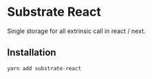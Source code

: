 # Substrate React

Single storage for all extrinsic call in react / next.

## Installation

```yarn add substrate-react```